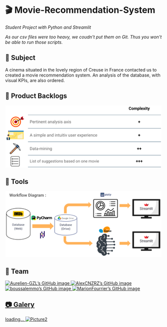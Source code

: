 # :clapper:  Movie-Recommendation-System 
*Student Project with Python and Streamlit*

*As our csv files were too heavy, we coudn't put them on Git. Thus you won't be able to run those scripts.*

## :beginner: Subject 

A cinema situated in the lovely region of Creuse in France contacted us to created a movie recommendation system. 
An analysis of the database, with visual KPIs, are also ordered.


## :dart: Product Backlogs

![Picture1](Pictures/ProductBacklogs.png)


## :wrench: Tools

![Picture2](Pictures/WorkflowDiagram.png)


## :handshake: Team

<a href="https://github.com/Aurelien-GZL" target="_blank" rel="noopener noreferrer"><img src="https://crd.so/i/Aurelien-GZL?dark" alt="Aurelien-GZL’s GitHub image" width="400" height="208.5" />
<a href="https://github.com/AlexCNZRZ" target="_blank" rel="noopener noreferrer"><img src="https://crd.so/i/AlexCNZRZ?dark" alt="AlexCNZRZ’s GitHub image" width="400" height="208.5" />
<a href="https://github.com/boussalemmo" target="_blank" rel="noopener noreferrer"><img src="https://crd.so/i/boussalemmo?dark" alt="boussalemmo’s GitHub image" width="400" height="208.5" />
<a href="https://github.com/MarionFourrier" target="_blank" rel="noopener noreferrer"><img src="https://crd.so/i/MarionFourrier?dark" alt="MarionFourrier’s GitHub image" width="400" height="208.5" />


## :camera: Galery

loading...
![Picture2](Pictures/Dashboard_head_page.png)
